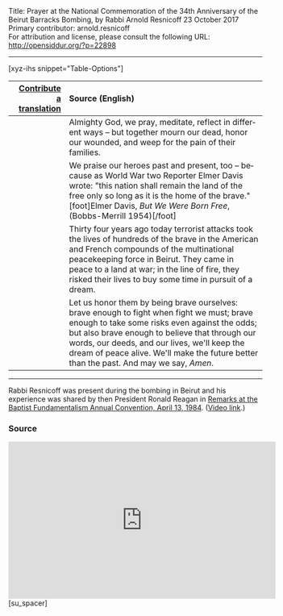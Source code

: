 <html>
<head></head>
<body>
Title: Prayer at the National Commemoration of the 34th Anniversary of the Beirut Barracks Bombing, by Rabbi Arnold Resnicoff 23 October 2017<br />
Primary contributor: arnold.resnicoff<br />
For attribution and license, please consult the following URL: <a href="http://opensiddur.org/?p=22898">http://opensiddur.org/?p=22898</a>
<p />
<hr />

[xyz-ihs snippet="Table-Options"]<table style="margin-left: auto; margin-right: auto;" class="draggable">
<thead><tr><th id="x" style="text-align: right;"><a href="/contributing/upload/">Contribute a translation</a></th><th style="text-align: left;">Source (English)</th></tr></thead>
<tbody>
<tr><td style="vertical-align:top;">
<div class="liturgy" lang="he">

</span></div></td>
 
<td style="vertical-align:top;">
<div class="english" lang="en">
Almighty God,
we pray, meditate, reflect in different ways – 
but together mourn our dead, 
honor our wounded, 
and weep for the pain of their families.  
</div></td></tr>


<tr><td style="vertical-align:top;">
<div class="liturgy" lang="he">

</span></div></td>
 
<td style="vertical-align:top;">
<div class="english" lang="en">
We praise our heroes past and present, too –  
because as World War two Reporter Elmer Davis wrote: 
"this nation shall remain the land of the free 
only so long as it is the home of the brave."[foot]Elmer Davis, <em>But We Were Born Free</em>, (Bobbs-Merrill 1954)[/foot]&nbsp;
</div></td></tr>


<tr><td style="vertical-align:top;">
<div class="liturgy" lang="he">

</span></div></td>
 
<td style="vertical-align:top;">
<div class="english" lang="en">
Thirty four years ago today 
terrorist attacks took the lives of hundreds of the brave 
in the American and French compounds 
of the multinational peacekeeping force in Beirut.  
They came in peace to a land at war; 
in the line of fire, 
they risked their lives 
to buy some time 
in pursuit of a dream. 
</div></td></tr>


<tr><td style="vertical-align:top;">
<div class="liturgy" lang="he">

</span></div></td>
 
<td style="vertical-align:top;">
<div class="english" lang="en">
Let us honor them by being brave ourselves: 
brave enough to fight when fight we must; 
brave enough to take some risks even against the odds; 
but also brave enough to believe 
that through our words, our deeds, and our lives, 
we'll keep the dream of peace alive. 
We'll make the future better than the past.
And may we say, <em>Amen</em>.
</div></td></tr>
</tbody></table>

<hr />

Rabbi Resnicoff was present during the bombing in Beirut and his experience was shared by then President Ronald Reagan in <a href="https://www.presidency.ucsb.edu/documents/remarks-the-baptist-fundamentalism-annual-convention">Remarks at the Baptist Fundamentalism Annual Convention, April 13, 1984</a>. (<a href="https://youtu.be/yFA5f0n-Nak?t=226">Video link</a>.)


<h3>Source</h3>

<iframe width=530 height=312 src='https://www.c-span.org/video/standalone/?436180-1/vice-president-pence-recalls-1983-beirut-marine-barracks-bombing' allowfullscreen='allowfullscreen' frameborder=0></iframe>[su_spacer]

</body>
</html>